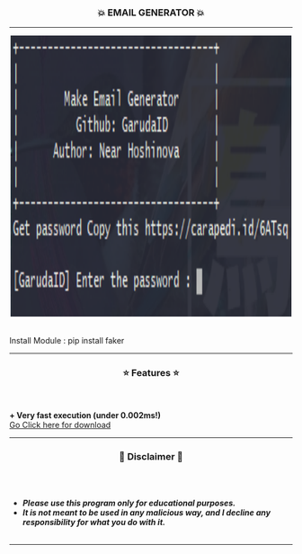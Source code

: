 ### <p align="center">💥 EMAIL GENERATOR 💥</p>
-----

<p align="center">
<img src="https://github.com/GarudaID/email-gen/blob/main/pict.PNG", width="500", height="500">
</p><br>
Install Module : pip install faker

-----

### <p align="center">⭐ Features ⭐</p>

<br><br>
<strong>+ Very fast execution (under 0.002ms!)</strong>
<br>
<a href="https://github.com/GarudaID/email-gen/releases/tag/Release">Go Click here for download</a>

-----

### <p align="center">📌 Disclaimer 📌</p>

<br><br>
* ***Please use this program only for educational purposes.***
* ***It is not meant to be used in any malicious way, and I decline any responsibility for what you do with it.***
<br><br>

-----
